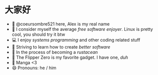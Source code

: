 # 大家好

- 👋 @coeursombre521 here, Alex is my real name
- 🐧 I consider myself the average *free software enjoyer*. Linux is pretty cool, you should try it btw
- 💻 I enjoy *systems programming* and other coding related stuff
- 🌱 Striving to learn how to create *better software*
- 🦀 In the process of becoming a *rustacean*
- 🐬 The Flipper Zero is my favorite gadget. I have one, *duh*
- 📖 Manga <3
- 😄 Pronouns: he / him
